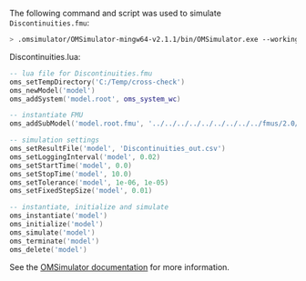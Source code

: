 The following command and script was used to simulate `Discontinuities.fmu`:
```bash
> .omsimulator/OMSimulator-mingw64-v2.1.1/bin/OMSimulator.exe --workingDir=results/2.0/cs/win64/OMSimulator/v2.1.1/FMIToolbox_MATLAB/2.1/Discontinuities --stripRoot=true --skipCSVHeader=true --addParametersToCSV=true --suppressPath=true --timeout=60 Discontinuities.lua
```

Discontinuities.lua:
```lua
-- lua file for Discontinuities.fmu
oms_setTempDirectory('C:/Temp/cross-check')
oms_newModel('model')
oms_addSystem('model.root', oms_system_wc)

-- instantiate FMU
oms_addSubModel('model.root.fmu', '../../../../../../../../../fmus/2.0/cs/win64/FMIToolbox_MATLAB/2.1/Discontinuities/Discontinuities.fmu')

-- simulation settings
oms_setResultFile('model', 'Discontinuities_out.csv')
oms_setLoggingInterval('model', 0.02)
oms_setStartTime('model', 0.0)
oms_setStopTime('model', 10.0)
oms_setTolerance('model', 1e-06, 1e-05)
oms_setFixedStepSize('model', 0.01)

-- instantiate, initialize and simulate
oms_instantiate('model')
oms_initialize('model')
oms_simulate('model')
oms_terminate('model')
oms_delete('model')
```
See the [OMSimulator documentation](https://openmodelica.org/doc/OMSimulator/master/html/index.html) for more information.


